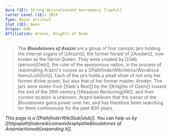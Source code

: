```yaml
---
Aura (1E): Strong Abjurationand necromancy [lawful]
Caster Level (1E): 20th
Type: Major artifact
Slot (1E): None
Origin: Geb
Affiliation: Arazni, Knights of Ozem
---
```


> The ***Bloodstones of Arazni*** are a group of four canopic jars holding the internal organs of [[Arazni]], the former herald of [[Aroden]], now known as the Harlot Queen. They were created by [[Geb (person)|Geb]], the ruler of the eponymous nation, in the process of reanimating Arazni's corpse as a [[PathfinderWiki/Items/Wondrous Items/Lich|lich]]. Each of the jars holds a small sliver of not only her former divine power, but also that of her former master, Aroden. The jars were stolen from [[Geb's Rest]] by the [[Knights of Ozem]] toward the end of the 39th century [[Absalom Reckoning|AR]], and their current location is unknown. Arazni believes that the owner of the *Bloodstones* gains power over her, and has therefore been searching for them continuously for the past 800 years.



*This page is a [[PathfinderWikiStub|stub]]. You can help us by [[httpspathfinderwikicomwindexphptitleBloodstones of Arazniactionedit|expanding it]].*







